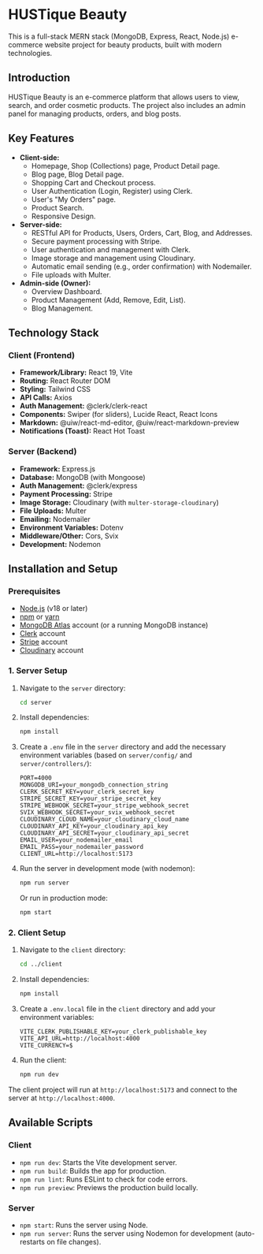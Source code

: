 # HUSTique Beauty

This is a full-stack MERN stack (MongoDB, Express, React, Node.js) e-commerce website project for beauty products, built with modern technologies.

## Introduction

HUSTique Beauty is an e-commerce platform that allows users to view, search, and order cosmetic products. The project also includes an admin panel for managing products, orders, and blog posts.

## Key Features

* **Client-side:**
    * Homepage, Shop (Collections) page, Product Detail page.
    * Blog page, Blog Detail page.
    * Shopping Cart and Checkout process.
    * User Authentication (Login, Register) using Clerk.
    * User's "My Orders" page.
    * Product Search.
    * Responsive Design.
* **Server-side:**
    * RESTful API for Products, Users, Orders, Cart, Blog, and Addresses.
    * Secure payment processing with Stripe.
    * User authentication and management with Clerk.
    * Image storage and management using Cloudinary.
    * Automatic email sending (e.g., order confirmation) with Nodemailer.
    * File uploads with Multer.
* **Admin-side (Owner):**
    * Overview Dashboard.
    * Product Management (Add, Remove, Edit, List).
    * Blog Management.

## Technology Stack

### Client (Frontend)

* **Framework/Library:** React 19, Vite
* **Routing:** React Router DOM
* **Styling:** Tailwind CSS
* **API Calls:** Axios
* **Auth Management:** @clerk/clerk-react
* **Components:** Swiper (for sliders), Lucide React, React Icons
* **Markdown:** @uiw/react-md-editor, @uiw/react-markdown-preview
* **Notifications (Toast):** React Hot Toast

### Server (Backend)

* **Framework:** Express.js
* **Database:** MongoDB (with Mongoose)
* **Auth Management:** @clerk/express
* **Payment Processing:** Stripe
* **Image Storage:** Cloudinary (with `multer-storage-cloudinary`)
* **File Uploads:** Multer
* **Emailing:** Nodemailer
* **Environment Variables:** Dotenv
* **Middleware/Other:** Cors, Svix
* **Development:** Nodemon

## Installation and Setup

### Prerequisites

* [Node.js](https://nodejs.org/) (v18 or later)
* [npm](https://www.npmjs.com/) or [yarn](https://yarnpkg.com/)
* [MongoDB Atlas](https://www.mongodb.com/cloud/atlas) account (or a running MongoDB instance)
* [Clerk](https://clerk.dev/) account
* [Stripe](https://stripe.com/) account
* [Cloudinary](https://cloudinary.com/) account

### 1. Server Setup

1.  Navigate to the `server` directory:
    ```bash
    cd server
    ```
2.  Install dependencies:
    ```bash
    npm install
    ```
3.  Create a `.env` file in the `server` directory and add the necessary environment variables (based on `server/config/` and `server/controllers/`):
    ```env
    PORT=4000
    MONGODB_URI=your_mongodb_connection_string
    CLERK_SECRET_KEY=your_clerk_secret_key
    STRIPE_SECRET_KEY=your_stripe_secret_key
    STRIPE_WEBHOOK_SECRET=your_stripe_webhook_secret
    SVIX_WEBHOOK_SECRET=your_svix_webhook_secret
    CLOUDINARY_CLOUD_NAME=your_cloudinary_cloud_name
    CLOUDINARY_API_KEY=your_cloudinary_api_key
    CLOUDINARY_API_SECRET=your_cloudinary_api_secret
    EMAIL_USER=your_nodemailer_email
    EMAIL_PASS=your_nodemailer_password
    CLIENT_URL=http://localhost:5173
    ```
4.  Run the server in development mode (with nodemon):
    ```bash
    npm run server
    ```
    Or run in production mode:
    ```bash
    npm start
    ```

### 2. Client Setup

1.  Navigate to the `client` directory:
    ```bash
    cd ../client
    ```
2.  Install dependencies:
    ```bash
    npm install
    ```
3.  Create a `.env.local` file in the `client` directory and add your environment variables:
    ```env
    VITE_CLERK_PUBLISHABLE_KEY=your_clerk_publishable_key
    VITE_API_URL=http://localhost:4000
    VITE_CURRENCY=$
    ```
4.  Run the client:
    ```bash
    npm run dev
    ```

The client project will run at `http://localhost:5173` and connect to the server at `http://localhost:4000`.

## Available Scripts

### Client

* `npm run dev`: Starts the Vite development server.
* `npm run build`: Builds the app for production.
* `npm run lint`: Runs ESLint to check for code errors.
* `npm run preview`: Previews the production build locally.

### Server

* `npm start`: Runs the server using Node.
* `npm run server`: Runs the server using Nodemon for development (auto-restarts on file changes).
